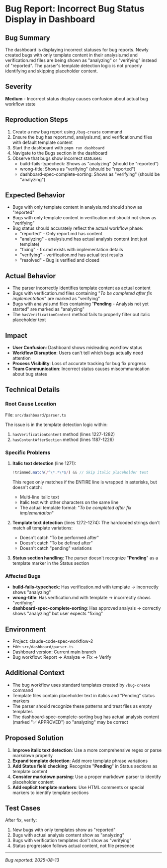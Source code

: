 # Bug Report: Incorrect Bug Status Display in Dashboard

## Bug Summary
The dashboard is displaying incorrect statuses for bug reports. Newly created bugs with only template content in their analysis.md and verification.md files are being shown as "analyzing" or "verifying" instead of "reported". The parser's template detection logic is not properly identifying and skipping placeholder content.

## Severity
**Medium** - Incorrect status display causes confusion about actual bug workflow state

## Reproduction Steps
1. Create a new bug report using `/bug-create` command
2. Ensure the bug has report.md, analysis.md, and verification.md files with default template content
3. Start the dashboard with `pnpm run dashboard`
4. Navigate to the Bugs section in the dashboard
5. Observe that bugs show incorrect statuses:
   - build-fails-typecheck: Shows as "analyzing" (should be "reported")
   - wrong-title: Shows as "verifying" (should be "reported")
   - dashboard-spec-complete-sorting: Shows as "verifying" (should be "analyzing")

## Expected Behavior
- Bugs with only template content in analysis.md should show as "reported"
- Bugs with only template content in verification.md should not show as "verifying"
- Bug status should accurately reflect the actual workflow phase:
  - "reported" - Only report.md has content
  - "analyzing" - analysis.md has actual analysis content (not just template)
  - "fixing" - fix.md exists with implementation details
  - "verifying" - verification.md has actual test results
  - "resolved" - Bug is verified and closed

## Actual Behavior
- The parser incorrectly identifies template content as actual content
- Bugs with verification.md files containing "*To be completed after fix implementation*" are marked as "verifying"
- Bugs with analysis.md files containing "**Pending** - Analysis not yet started" are marked as "analyzing"
- The `hasVerificationContent` method fails to properly filter out italic placeholder text

## Impact
- **User Confusion**: Dashboard shows misleading workflow status
- **Workflow Disruption**: Users can't tell which bugs actually need attention
- **Process Visibility**: Loss of accurate tracking for bug fix progress
- **Team Communication**: Incorrect status causes miscommunication about bug states

## Technical Details

### Root Cause Location
File: `src/dashboard/parser.ts`

The issue is in the template detection logic within:
1. `hasVerificationContent` method (lines 1227-1282)
2. `hasContentAfterSection` method (lines 1187-1226)

### Specific Problems

1. **Italic text detection** (line 1271):
   ```typescript
   !trimmed.match(/^\*.*\*$/) && // Skip italic placeholder text
   ```
   This regex only matches if the ENTIRE line is wrapped in asterisks, but doesn't catch:
   - Multi-line italic text
   - Italic text with other characters on the same line
   - The actual template format: "*To be completed after fix implementation*"

2. **Template text detection** (lines 1272-1274):
   The hardcoded strings don't match all template variations:
   - Doesn't catch "To be performed after" 
   - Doesn't catch "To be defined after"
   - Doesn't catch "pending" variations

3. **Status section handling**:
   The parser doesn't recognize "**Pending**" as a template marker in the Status section

### Affected Bugs
- **build-fails-typecheck**: Has verification.md with template → incorrectly shows "analyzing"
- **wrong-title**: Has verification.md with template → incorrectly shows "verifying"  
- **dashboard-spec-complete-sorting**: Has approved analysis → correctly shows "analyzing" but user expects "fixing"

## Environment
- Project: claude-code-spec-workflow-2
- File: `src/dashboard/parser.ts`
- Dashboard version: Current main branch
- Bug workflow: Report → Analyze → Fix → Verify

## Additional Context
- The bug workflow uses standard templates created by `/bug-create` command
- Template files contain placeholder text in italics and "Pending" status markers
- The parser should recognize these patterns and treat files as empty templates
- The dashboard-spec-complete-sorting bug has actual analysis content (marked "✅ APPROVED") so "analyzing" may be correct

## Proposed Solution
1. **Improve italic text detection**: Use a more comprehensive regex or parse markdown properly
2. **Expand template detection**: Add more template phrase variations
3. **Add Status field checking**: Recognize "**Pending**" in Status sections as template content
4. **Consider markdown parsing**: Use a proper markdown parser to identify placeholder content
5. **Add explicit template markers**: Use HTML comments or special markers to identify template sections

## Test Cases
After fix, verify:
1. New bugs with only templates show as "reported"
2. Bugs with actual analysis content show as "analyzing"
3. Bugs with verification templates don't show as "verifying"
4. Status progression follows actual content, not file presence

---
*Bug reported: 2025-08-13*
